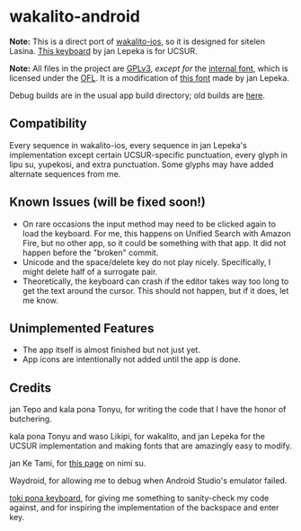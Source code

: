 # wakalito-android

**Note:** This is a direct port of [wakalito-ios](https://github.com/tbodt/wakalito-ios), so it is designed for
sitelen Lasina. [This keyboard](https://keyman.com/keyboards/sp_wakalito_ucsur) by jan Lepeka is for UCSUR.

**Note:** All files in the project are [GPLv3](./LICENSE), *except for* the [internal font](./app/src/main/res/font/compose_glyph_font.ttf), which is licensed under the [OFL](./OFL.txt).
It is a modification of [this font](https://www.kreativekorp.com/software/fonts/fairfaxponahd/) made by jan Lepeka. 

Debug builds are in the usual app build directory; old builds are [here](https://mathmaster13.github.io/wakalito-android).

## Compatibility
Every sequence in wakalito-ios, every sequence in jan Lepeka's implementation except certain UCSUR-specific punctuation, every glyph in lipu su, yupekosi, and extra punctuation. Some glyphs may have added alternate sequences from me.

## Known Issues (will be fixed soon!)
- On rare occasions the input method may need to be clicked again to load the keyboard. For me, this happens on Unified Search with Amazon Fire, but no other app, so it could be something with that app. It did not happen before the "broken" commit.
- Unicode and the space/delete key do not play nicely. Specifically, I might delete half of a surrogate pair.
- Theoretically, the keyboard can crash if the editor takes way too long to get
the text around the cursor. This should not happen, but if it does, let me know.

## Unimplemented Features
- The app itself is almost finished but not just yet.
- App icons are intentionally not added until the app is done.

## Credits

jan Tepo and kala pona Tonyu, for writing the code that I have the honor of butchering.

kala pona Tonyu and waso Likipi, for wakalito, and jan Lepeka for the UCSUR implementation and making fonts that are amazingly easy to modify.

jan Ke Tami, for [this page](https://sona.pona.la/wiki/User:Jan_Ke_Tami/Oz_words) on nimi su.

Waydroid, for allowing me to debug when Android Studio's emulator failed.

[toki pona keyboard](https://github.com/timeopochin/tokiponakeyboard), for giving me something to
sanity-check my code against, and for inspiring the implementation of the backspace and enter key.
